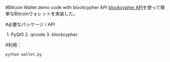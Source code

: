 #Bitcoin Wallet demo code with blockcypher API
[blockcypher API](https://www.blockcypher.com/)を使って簡単なBitcoinウォレットを実装した。 

#必要なパッケージ / API

  1. PyQt5
  2. qrcode
  3. blockcypher

#利用：

  ``` python wallet.py ```
